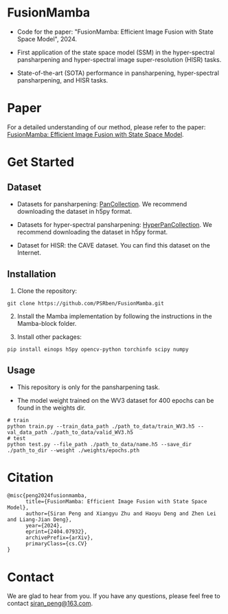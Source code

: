 # FusionMamba
- Code for the paper: "FusionMamba: Efficient Image Fusion with State Space Model", 2024.

- First application of the state space model (SSM) in the hyper-spectral pansharpening and hyper-spectral image super-resolution (HISR) tasks.

- State-of-the-art (SOTA) performance in pansharpening, hyper-spectral pansharpening, and HISR tasks.

# Paper
For a detailed understanding of our method, please refer to the paper: [FusionMamba: Efficient Image Fusion with State Space Model](https://arxiv.org/abs/2404.07932).


# Get Started
## Dataset
- Datasets for pansharpening: [PanCollection](https://github.com/liangjiandeng/PanCollection). 
We recommend downloading the dataset in h5py format.

- Datasets for hyper-spectral pansharpening: [HyperPanCollection](https://github.com/liangjiandeng/HyperPanCollection).
We recommend downloading the dataset in h5py format.

- Dataset for HISR: the CAVE dataset. You can find this dataset on the Internet.

## Installation
1. Clone the repository:
```
git clone https://github.com/PSRben/FusionMamba.git
```

2. Install the Mamba implementation by following the instructions in the Mamba-block folder.

3. Install other packages:
```
pip install einops h5py opencv-python torchinfo scipy numpy
```

## Usage
- This repository is only for the pansharpening task.

- The model weight trained on the WV3 dataset for 400 epochs can be found in the weights dir.

```
# train
python train.py --train_data_path ./path_to_data/train_WV3.h5 --val_data_path ./path_to_data/valid_WV3.h5
# test
python test.py --file_path ./path_to_data/name.h5 --save_dir ./path_to_dir --weight ./weights/epochs.pth
```

# Citation
```
@misc{peng2024fusionmamba,
      title={FusionMamba: Efficient Image Fusion with State Space Model}, 
      author={Siran Peng and Xiangyu Zhu and Haoyu Deng and Zhen Lei and Liang-Jian Deng},
      year={2024},
      eprint={2404.07932},
      archivePrefix={arXiv},
      primaryClass={cs.CV}
}
```

# Contact
We are glad to hear from you. If you have any questions, please feel free to contact siran_peng@163.com.
